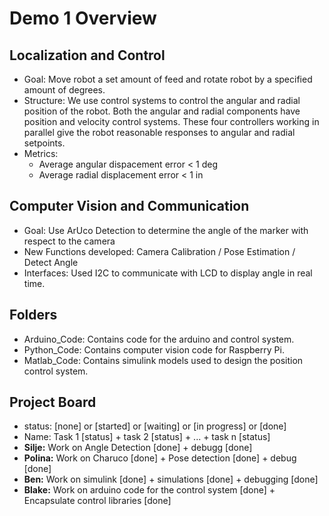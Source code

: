 # Demo 1 Overview

## Localization and Control
- Goal: Move robot a set amount of feed and rotate robot by a specified amount of degrees.
- Structure: We use control systems to control the angular and radial position of the robot. Both the angular and radial components have position and velocity control systems. These four controllers working in parallel give the robot reasonable responses to angular and radial setpoints.
- Metrics:
  - Average angular dispacement error < 1 deg
  - Average radial displacement error < 1 in

## Computer Vision and Communication
- Goal: Use ArUco Detection to determine the angle of the marker with respect to the camera
- New Functions developed: Camera Calibration / Pose Estimation / Detect Angle
- Interfaces: Used I2C to communicate with LCD to display angle in real time.

## Folders
- Arduino_Code: Contains code for the arduino and control system. 
- Python_Code: Contains computer vision code for Raspberry Pi.
- Matlab_Code: Contains simulink models used to design the position control system.

## Project Board
 - status: [none] or [started] or [waiting] or [in progress] or [done]
 - Name: Task 1 [status] + task 2 [status] + ... + task n [status]
- **Silje:** Work on Angle Detection [done] + debugg [done]
- **Polina:** Work on Charuco [done] + Pose detection [done] + debug [done]
- **Ben:** Work on simulink [done] + simulations [done] + debugging [done]
- **Blake:** Work on arduino code for the control system [done] + Encapsulate control libraries [done]
  
